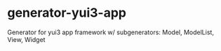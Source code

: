 generator-yui3-app
==================

Generator for yui3 app framework w/ subgenerators: Model, ModelList, View, Widget

